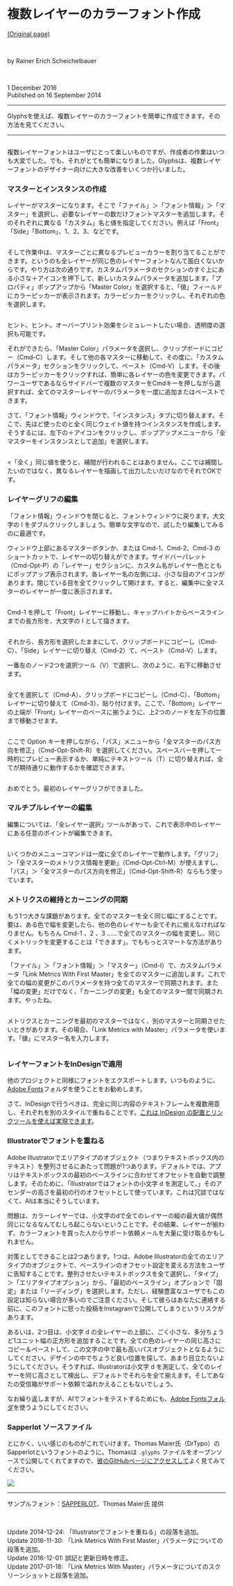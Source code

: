 # 複数レイヤーのカラーフォント作成

[(Original page)](https://glyphsapp.com/learn/creating-a-layered-color-font)  

<br />

by Rainer Erich Scheichelbauer  

<br />

1 December 2016  
Published on 16 September 2014  

********

Glyphsを使えば、複数レイヤーのカラーフォントを簡単に作成できます。その方法を見てください。

********

<img alt="" src="https://glyphsapp.com/media/pages/learn/creating-a-layered-color-font/17a16877d2-1605628236/Sapperlot.png">

複数レイヤーフォントはユーザにとって楽しいものですが、作成者の作業はいつも大変でした。でも、それがとても簡単になりました。Glyphsは、複数レイヤーフォントのデザイナー向けに大きな改善をいくつか行いました。

### マスターとインスタンスの作成

レイヤーがマスターになります。そこで「ファイル」＞「フォント情報」＞「マスター」を選択し、必要なレイヤーの数だけフォントマスターを追加します。そのそれぞれに異なる「カスタム」名と値を指定してください。例えば「Front」「Side」「Bottom」、1、2、3、などです。  

<img alt="" src="https://glyphsapp.com/media/pages/learn/creating-a-layered-color-font/9f2fbc4c4d-1605628235/colorfont-1.gif">

そして作業中は、マスターごとに異なるプレビューカラーを割り当てることができます。というのも全レイヤーが同じ色のレイヤーフォントなんて面白くないからです。やり方は次の通りです。カスタムパラメータのセクションのすぐ上にある小さな＋アイコンを押下して、新しいカスタムパラメータを追加します。「プロパティ」ポップアップから「Master Color」を選択すると、「値」フィールドにカラーピッカーが表示されます。カラーピッカーをクリックし、それぞれの色を選択します。  

<img alt="" src="https://glyphsapp.com/media/pages/learn/creating-a-layered-color-font/5a7f3badab-1605628235/colorfont-2.png">

ヒント、ヒント。オーバープリント効果をシミュレートしたい場合、透明度の選択も可能です。  

それができたら、「Master Color」パラメータを選択し、クリップボードにコピー（Cmd-C）します。そして他の各マスターに移動して、その度に、「カスタムパラメータ」セクションをクリックして、ペースト（Cmd-V）します。その後はカラーピッカーをクリックすれば、簡単に各レイヤーの色を変更できます。パワーユーザであるならサイドバーで複数のマスターをCmdキーを押しながら選択すれば、全てのマスターレイヤーのパラメータを一度に追加またはペーストできます。  

さて、「フォント情報」ウィンドウで、「インスタンス」タブに切り替えます。そこで、先ほど使ったのと全く同じウェイト値を持つインスタンスを作成します。そうするには、左下の＋アイコンをクリックし、ポップアップメニューから「全マスターをインスタンスとして追加」を選択します。  

<img alt="" src="https://glyphsapp.com/media/pages/learn/creating-a-layered-color-font/405be428bc-1605628235/colorfont-3.png">

<「全く」同じ値を使うと、補間が行われることはありません。ここでは補間したいのではなく、異なるレイヤーを描画して出力したいだけなのでそれでOKです。  

### レイヤーグリフの編集

「フォント情報」ウィンドウを閉じると、フォントウィンドウに戻ります。大文字の I をダブルクリックしましょう。簡単な文字なので、試したり編集してみるのに最適です。  

ウィンドウ上部にあるマスターボタンか、または Cmd-1、Cmd-2、Cmd-3 のショートカットで、レイヤーの切り替えができます。サイドバーパレット（Cmd-Opt-P）の「レイヤー」セクションに、カスタム名がレイヤー色とともにポップアップ表示されます。各レイヤー名の左側には、小さな目のアイコンがあります。閉じている目を全てクリックして開けます。すると、編集中に全マスターのレイヤーが一度に表示されます。  

<img alt="" src="https://glyphsapp.com/media/pages/learn/creating-a-layered-color-font/1ff69474e3-1605628235/colorfont-4.png">

Cmd-1 を押して「Front」レイヤーに移動し、キャップハイトからベースラインまでの長方形を、大文字の I として描きます。  

<img alt="" src="https://glyphsapp.com/media/pages/learn/creating-a-layered-color-font/409c099317-1605628235/colorfont-5.png">

それから、長方形を選択したままにして、クリップボードにコピーし（Cmd-C）、「Side」レイヤーに切り替え（Cmd-2）て、ペースト（Cmd-V）します。  

一番左のノード2つを選択ツール（V）で選択し、次のように、右下に移動させます。  

<img alt="" src="https://glyphsapp.com/media/pages/learn/creating-a-layered-color-font/9f176f7048-1605628235/colorfont-6.png">

全てを選択して（Cmd-A）、クリップボードにコピーし（Cmd-C）、「Bottom」レイヤーに切り替えて（Cmd-3）、貼り付けます。ここで、「Bottom」レイヤーの上端が「Front」レイヤーのベースに揃うように、上2つのノードを左下の位置まで移動させます。  

<img alt="" src="https://glyphsapp.com/media/pages/learn/creating-a-layered-color-font/a1d1a01964-1605628235/colorfont-7.png">

ここで Option キーを押しながら、「パス」メニューから「全マスターのパス方向を修正」（Cmd-Opt-Shift-R）を選択してください。スペースバーを押して一時的にプレビュー表示するか、単純にテキストツール（T）に切り替えれば、全てが期待通りに動作するかを確認できます。  

<img alt="" src="https://glyphsapp.com/media/pages/learn/creating-a-layered-color-font/fae16b9ae7-1605628235/colorfont-8.png">

おめでとう。最初のレイヤーグリフができました。  

### マルチプルレイヤーの編集

編集については、「全レイヤー選択」ツールがあって、これで表示中のレイヤーにある任意のポイントが編集できます。  

<img alt="" src="https://glyphsapp.com/media/pages/learn/creating-a-layered-color-font/493cdc6a67-1605628236/colorfont-9.gif">

いくつかのメニューコマンドは一度に全てのレイヤーで動作します。「グリフ」＞「全マスターのメトリクス情報を更新」（Cmd-Opt-Ctrl-M）が使えますし、「パス」＞「全マスターのパス方向を修正」（Cmd-Opt-Shift-R）ならもう使っています。  

### メトリクスの維持とカーニングの同期

もう1つ大きな課題があります。全てのマスターを全く同じ幅にすることです。要は、ある色で幅を変更したら、他の色のレイヤーも全てそれに揃えなければなりません。もちろん Cmd-1 、2 、3 ……で全てのマスターの幅を変更し、同じくメトリックを変更することは「できます」。でももっとスマートな方法があります。  

「ファイル」＞「フォント情報」＞「マスター」（Cmd-I）で、カスタムパラメータ「Link Metrics With First Master」を全てのマスターに追加します。これで全ての幅の変更がこのパラメータを持つ全てのマスターで同期されます。また「幅の変更」だけでなく、「カーニングの変更」も全てのマスター間で同期されます。やったね。  

<img alt="" src="https://glyphsapp.com/media/pages/learn/creating-a-layered-color-font/55982ab8be-1605628236/colorkerning.gif">

メトリクスとカーニングを最初のマスターではなく、別のマスターと同期させたいときがあります。その場合、「Link Metrics with Master」パラメータを使います。「値」にマスター名を入力します。  

<img alt="" src="https://glyphsapp.com/media/pages/learn/creating-a-layered-color-font/330f5af643-1605628236/linkmetricswithmaster.png">

### レイヤーフォントをInDesignで適用

他のプロジェクトと同様にフォントをエクスポートします。いつものように、[Adobe Fonts](https://glyphsapp.com/tutorials//tutorials/testing-your-fonts-in-adobe-apps)フォルダを使うことをお勧めします。  

さて、InDesignで行うべきは、完全に同じ内容のテキストフレームを複数用意し、それぞれを別のスタイルで重ねることです。[これは InDesign の配置とリンクツールを使えば実現できます](http://www.lynda.com/articles/indesign-secrets-how-to-place-and-link-text-without-its-formatting)。

### Illustratorでフォントを重ねる

Adobe Illustratorでエリアタイプのオブジェクト（つまりテキストボックス内のテキスト）を整列させるにあたって問題が1つあります。デフォルトでは、アプリはテキストボックスの最初のベースラインに合わせてオフセットを自動で調整します。そのために、「Illustratorではフォントの小文字 d を測定して、」そのアセンダーの高さを最初の行のオフセットとして使っています。これは冗談ではなくて、AIは本当にそうしています。  

問題は、カラーレイヤーでは、小文字のdで全てのレイヤーの縦の最大値が偶然同じになるなんてむしろ起こらないということです。その結果、レイヤーが揃わず、カラーフォントを買った人からサポート依頼メールを大量に受け取るかもしれません。  

対策としてできることは2つあります。1つは、Adobe Illustratorの全てのエリアタイプのオブジェクトで、ベースラインのオフセット設定を変える方法をユーザに告知することです。整列させたいテキストボックスを全て選択し、「タイプ」＞「エリアタイプオプション」から、「最初のベースライン」オプションで「固定」または「リーディング」を選択します。ただし、経験豊富なユーザでもこの設定は知らない場合が多いのでご注意ください。そして彼らはあなたに連絡する前に、このフォントに怒った投稿をInstagramで公開してしまうというリスクがあります。  

あるいは、2つ目は、小文字 d の全レイヤーの上部に、ごく小さな、多分ちょうど1ユニット幅の正方形を追加することです。全ての色のレイヤーの同じ高さにコピー＆ペーストして、この文字の中で最も高いパスオブジェクトとなるようにしてください。デザインの中でちょうど良い位置を探して、あまり目立たないようにしてください。そうすれば、Illustratorは小文字 d を測定して、全てのレイヤーを同じ高さとして検出し、デフォルトでそれらを全て揃えます。そしてあなたの受信箱がサポート依頼で溢れかえることもないでしょう。  

なお繰り返しますが、AIでフォントをテストするためにも、[Adobe Fontsフォルダ](/https://glyphsapp.com/tutorials/testing-your-fonts-in-adobe-apps)を使うようにしてください。

### Sapperlot ソースファイル

とにかく、いい感じのものがこれでいけます。Thomas Maier氏（DrTypo）のSapperlotというフォントのように。Thomasは `.glyphs` ファイルをオープンソースで公開してくれてますので、[彼のGitHubページにアクセスして](https://github.com/DrTypo/sapperlot)よく見てみてください。  

[![](https://glyphsapp.com/media/pages/learn/creating-a-layered-color-font/15eaf016bb-1605628236/colorfont-10.png)](https://github.com/DrTypo/sapperlot)

********

サンプルフォント：[SAPPERLOT](https://github.com/DrTypo/sapperlot)、Thomas Maier氏 提供  

<br />

Update 2014-12-24: 「Illustratorでフォントを重ねる」の段落を追加。  
Update 2016-11-30: 「Link Metrics With First Master」パラメータについての段落を追加。  
Update 2016-12-01: 誤記と更新日時を修正。  
Update 2017-01-18: 「Link Metrics With Master」パラメータについてのスクリーンショットと段落を追加。
